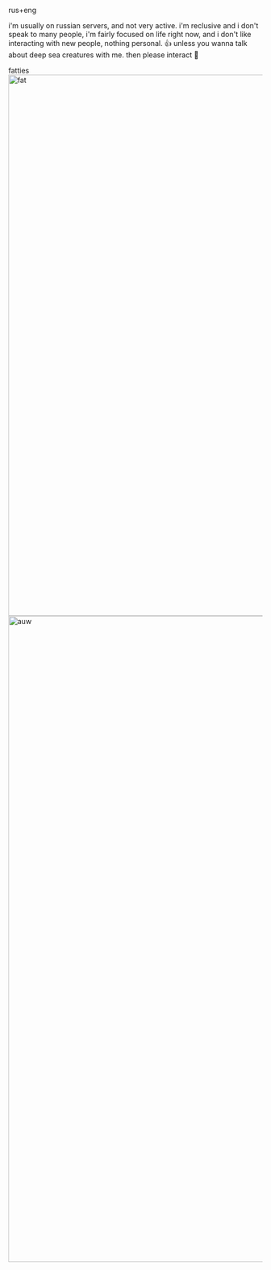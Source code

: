 rus+eng

i'm usually on russian servers, and not very active. i'm reclusive and i don't speak to many people, i'm fairly focused on life right now, and i don't like interacting with new people, nothing personal. 👍 unless you wanna talk about deep sea creatures with me. then please interact 🧡



fatties
<img width="806" height="1074" alt="fat" src="https://github.com/user-attachments/assets/538b563d-7800-4a5f-a899-11afb5e22ede" />
<img width="962" height="1282" alt="auw" src="https://github.com/user-attachments/assets/0a21e3f1-3a6b-4720-aa82-9fd04f5801ad" />



